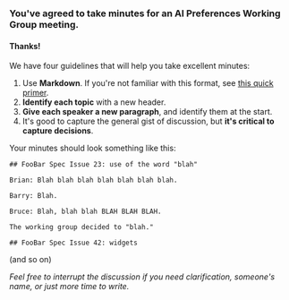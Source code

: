 ### You've agreed to take minutes for an AI Preferences Working Group meeting.

#### Thanks!

We have four guidelines that will help you take excellent minutes:

1. Use **Markdown**. If you're not familiar with this format, see [this quick primer](https://help.github.com/articles/markdown-basics/).
2. **Identify each topic** with a new header.
3. **Give each speaker a new paragraph**, and identify them at the start.
4. It's good to capture the general gist of discussion, but **it's critical to capture decisions**.

Your minutes should look something like this:

    ## FooBar Spec Issue 23: use of the word "blah"
    
    Brian: Blah blah blah blah blah blah blah.
    
    Barry: Blah.
    
    Bruce: Blah, blah blah BLAH BLAH BLAH.
    
    The working group decided to "blah."
    
    ## FooBar Spec Issue 42: widgets

(and so on)

_Feel free to interrupt the discussion if you need clarification, someone's name, or just more time to write._
